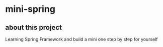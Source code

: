 # mini-spring
## about this project
Learning Spring Framework and build a mini one step by step for yourself